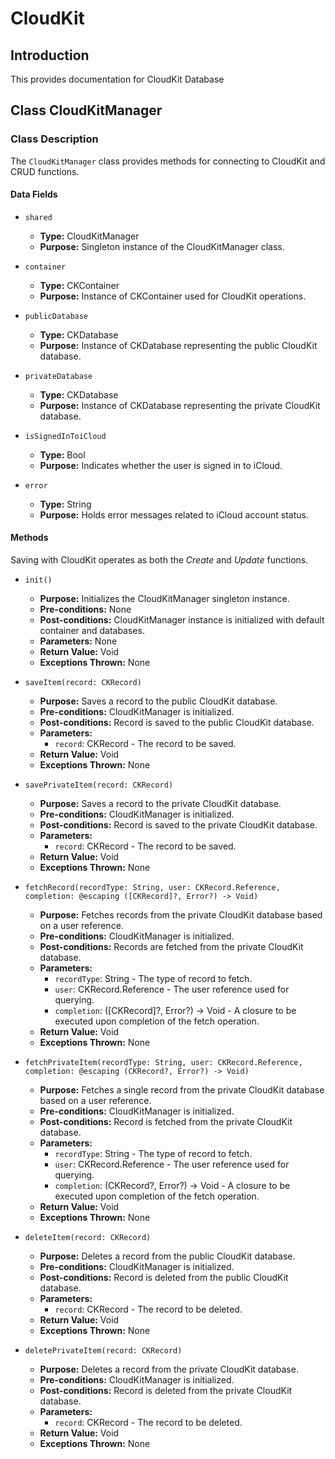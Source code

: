 # CloudKit

## Introduction

This provides documentation for CloudKit Database

## Class CloudKitManager

### Class Description

The `CloudKitManager` class provides methods for connecting to CloudKit and CRUD functions.

#### Data Fields

- `shared`
    - **Type:** CloudKitManager
    - **Purpose:** Singleton instance of the CloudKitManager class.

- `container`
    - **Type:** CKContainer
    - **Purpose:** Instance of CKContainer used for CloudKit operations.

- `publicDatabase`
    - **Type:** CKDatabase
    - **Purpose:** Instance of CKDatabase representing the public CloudKit database.

- `privateDatabase`
    - **Type:** CKDatabase
    - **Purpose:** Instance of CKDatabase representing the private CloudKit database.

- `isSignedInToiCloud`
    - **Type:** Bool
    - **Purpose:** Indicates whether the user is signed in to iCloud.

- `error`
    - **Type:** String
    - **Purpose:** Holds error messages related to iCloud account status.


#### Methods
Saving with CloudKit operates as both the *Create* and *Update* functions.

- `init()`
    - **Purpose:** Initializes the CloudKitManager singleton instance.
    - **Pre-conditions:** None
    - **Post-conditions:** CloudKitManager instance is initialized with default container and databases.
    - **Parameters:** None
    - **Return Value:** Void
    - **Exceptions Thrown:** None

- `saveItem(record: CKRecord)`
    - **Purpose:** Saves a record to the public CloudKit database.
    - **Pre-conditions:** CloudKitManager is initialized.
    - **Post-conditions:** Record is saved to the public CloudKit database.
    - **Parameters:** 
        - `record`: CKRecord - The record to be saved.
    - **Return Value:** Void
    - **Exceptions Thrown:** None

- `savePrivateItem(record: CKRecord)`
    - **Purpose:** Saves a record to the private CloudKit database.
    - **Pre-conditions:** CloudKitManager is initialized.
    - **Post-conditions:** Record is saved to the private CloudKit database.
    - **Parameters:** 
        - `record`: CKRecord - The record to be saved.
    - **Return Value:** Void
    - **Exceptions Thrown:** None

- `fetchRecord(recordType: String, user: CKRecord.Reference, completion: @escaping ([CKRecord]?, Error?) -> Void)`
    - **Purpose:** Fetches records from the private CloudKit database based on a user reference.
    - **Pre-conditions:** CloudKitManager is initialized.
    - **Post-conditions:** Records are fetched from the private CloudKit database.
    - **Parameters:** 
        - `recordType`: String - The type of record to fetch.
        - `user`: CKRecord.Reference - The user reference used for querying.
        - `completion`: ([CKRecord]?, Error?) -> Void - A closure to be executed upon completion of the fetch operation.
    - **Return Value:** Void
    - **Exceptions Thrown:** None

- `fetchPrivateItem(recordType: String, user: CKRecord.Reference, completion: @escaping (CKRecord?, Error?) -> Void)`
    - **Purpose:** Fetches a single record from the private CloudKit database based on a user reference.
    - **Pre-conditions:** CloudKitManager is initialized.
    - **Post-conditions:** Record is fetched from the private CloudKit database.
    - **Parameters:** 
        - `recordType`: String - The type of record to fetch.
        - `user`: CKRecord.Reference - The user reference used for querying.
        - `completion`: (CKRecord?, Error?) -> Void - A closure to be executed upon completion of the fetch operation.
    - **Return Value:** Void
    - **Exceptions Thrown:** None

- `deleteItem(record: CKRecord)`
    - **Purpose:** Deletes a record from the public CloudKit database.
    - **Pre-conditions:** CloudKitManager is initialized.
    - **Post-conditions:** Record is deleted from the public CloudKit database.
    - **Parameters:** 
        - `record`: CKRecord - The record to be deleted.
    - **Return Value:** Void
    - **Exceptions Thrown:** None

- `deletePrivateItem(record: CKRecord)`
    - **Purpose:** Deletes a record from the private CloudKit database.
    - **Pre-conditions:** CloudKitManager is initialized.
    - **Post-conditions:** Record is deleted from the private CloudKit database.
    - **Parameters:** 
        - `record`: CKRecord - The record to be deleted.
    - **Return Value:** Void
    - **Exceptions Thrown:** None




